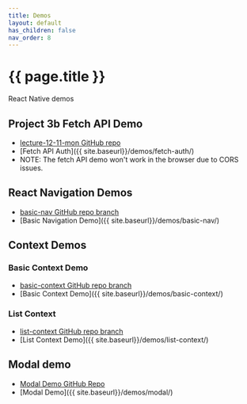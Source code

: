```yaml
---
title: Demos
layout: default
has_children: false
nav_order: 8
---
```


# {{ page.title }}

React Native demos

## Project 3b Fetch API Demo

- [lecture-12-11-mon GitHub repo](https://github.com/bsu-cs-jb/lecture-12-11-mon)
- [Fetch API Auth]({{ site.baseurl}}/demos/fetch-auth/)
- NOTE: The fetch API demo won't work in the browser due to CORS issues.

## React Navigation Demos

- [basic-nav GitHub repo branch](https://github.com/bsu-cs-jb/demo-simple-nav/tree/basic-nav-fix)
- [Basic Navigation Demo]({{ site.baseurl}}/demos/basic-nav/)


## Context Demos

### Basic Context Demo

- [basic-context GitHub repo branch](https://github.com/bsu-cs-jb/demo-context/blob/basic-context/)
- [Basic Context Demo]({{ site.baseurl}}/demos/basic-context/)

### List Context

- [list-context GitHub repo branch](https://github.com/bsu-cs-jb/demo-context/blob/list-context/)
- [List Context Demo]({{ site.baseurl}}/demos/list-context/)

## Modal demo

- [Modal Demo GitHub Repo](https://github.com/bsu-cs-jb/demo-modal)
- [Modal Demo]({{ site.baseurl}}/demos/modal/)

